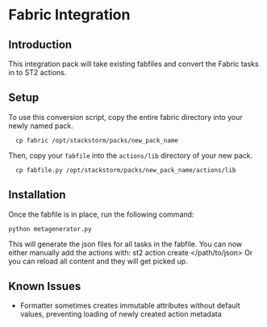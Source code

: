 Fabric Integration
=================

## Introduction
This integration pack will take existing fabfiles and convert the Fabric tasks in to ST2 actions.

## Setup

To use this conversion script, copy the entire fabric directory into your newly named pack.

```
  cp fabric /opt/stackstorm/packs/new_pack_name
```

Then, copy your `fabfile` into the `actions/lib` directory of your new pack.

```
  cp fabfile.py /opt/stackstorm/packs/new_pack_name/actions/lib
```

## Installation

Once the fabfile is in place, run the following command:
	
```
python metagenerator.py
```

This will generate the json files for all tasks in the fabfile.  You can now either manually add the actions with:
	st2 action create </path/to/json>
Or you can reload all content and they will get picked up.

## Known Issues

* Formatter sometimes creates immutable attributes without default values, preventing loading of newly created action metadata
